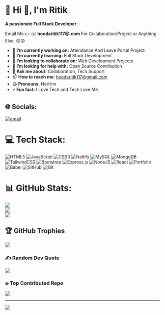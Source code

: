 # 💫 Hi 👋, I'm Ritik
**A passionate Full Stack Developer**

Email Me 👉 ✉️ **hoodaritik117@.com** For Collaboration/Project or Anything Else. 😊😊

- 🔭 **I’m currently working on:** Attendance And Leave Portal Project
- 🌱 **I’m currently learning:** Full Stack Development
- 👯 **I’m looking to collaborate on:** Web Development Projects
- 🤔 **I’m looking for help with:** Open Source Contribution
- 💬 **Ask me about:** Collaboration, Tech Support
- 📫 **How to reach me:** hoodaritik117@gmail.com
- 😄 **Pronouns:** He/Him
- ⚡ **Fun fact:** I Love Tech and Tech Love Me
## 🌐 Socials:
[![email](https://img.shields.io/badge/Email-D14836?logo=gmail&logoColor=white)](mailto:hoodaritik117@gmail.com) 

# 💻 Tech Stack:
![HTML5](https://img.shields.io/badge/html5-%23E34F26.svg?style=for-the-badge&logo=html5&logoColor=white) ![JavaScript](https://img.shields.io/badge/javascript-%23323330.svg?style=for-the-badge&logo=javascript&logoColor=%23F7DF1E) ![CSS3](https://img.shields.io/badge/css3-%231572B6.svg?style=for-the-badge&logo=css3&logoColor=white) ![Netlify](https://img.shields.io/badge/netlify-%23000000.svg?style=for-the-badge&logo=netlify&logoColor=#00C7B7) ![MySQL](https://img.shields.io/badge/mysql-4479A1.svg?style=for-the-badge&logo=mysql&logoColor=white) ![MongoDB](https://img.shields.io/badge/MongoDB-%234ea94b.svg?style=for-the-badge&logo=mongodb&logoColor=white) ![TailwindCSS](https://img.shields.io/badge/tailwindcss-%2338B2AC.svg?style=for-the-badge&logo=tailwind-css&logoColor=white) ![Bootstrap](https://img.shields.io/badge/bootstrap-%238511FA.svg?style=for-the-badge&logo=bootstrap&logoColor=white) ![Express.js](https://img.shields.io/badge/express.js-%23404d59.svg?style=for-the-badge&logo=express&logoColor=%2361DAFB) ![NodeJS](https://img.shields.io/badge/node.js-6DA55F?style=for-the-badge&logo=node.js&logoColor=white) ![React](https://img.shields.io/badge/react-%2320232a.svg?style=for-the-badge&logo=react&logoColor=%2361DAFB) ![Portfolio](https://img.shields.io/badge/Portfolio-%23000000.svg?style=for-the-badge&logo=firefox&logoColor=#FF7139) ![Babel](https://img.shields.io/badge/Babel-F9DC3e?style=for-the-badge&logo=babel&logoColor=black) ![GitHub](https://img.shields.io/badge/github-%23121011.svg?style=for-the-badge&logo=github&logoColor=white) ![Git](https://img.shields.io/badge/git-%23F05033.svg?style=for-the-badge&logo=git&logoColor=white)
# 📊 GitHub Stats:
![](https://github-readme-stats.vercel.app/api?username=Ritik-Hooda5268&theme=dark&hide_border=false&include_all_commits=true&count_private=false)<br/>
![](https://nirzak-streak-stats.vercel.app/?user=Ritik-Hooda5268&theme=dark&hide_border=false)<br/>
![](https://github-readme-stats.vercel.app/api/top-langs/?username=Ritik-Hooda5268&theme=dark&hide_border=false&include_all_commits=true&count_private=false&layout=compact)

## 🏆 GitHub Trophies
![](https://github-profile-trophy.vercel.app/?username=Ritik-Hooda5268&theme=radical&no-frame=false&no-bg=true&margin-w=4)

### ✍️ Random Dev Quote
![](https://quotes-github-readme.vercel.app/api?type=horizontal&theme=radical)

### 🔝 Top Contributed Repo
![](https://github-contributor-stats.vercel.app/api?username=Ritik-Hooda5268&limit=5&theme=dark&combine_all_yearly_contributions=true)

---
[![](https://visitcount.itsvg.in/api?id=Ritik-Hooda5268&icon=0&color=0)](https://visitcount.itsvg.in)

<!-- Proudly created with GPRM ( https://gprm.itsvg.in ) -->
